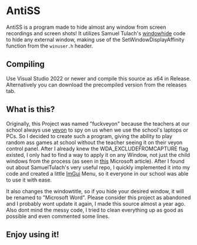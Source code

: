 # AntiSS

AntiSS is a program made to hide almost any window from screen recordings and screen shots! It utilizes Samuel Tulach's [windowhide](https://github.com/SamuelTulach/windowhide) code to hide any external window, making use of the SetWindowDisplayAffinity function from the ```winuser.h``` header.

## Compiling

Use Visual Studio 2022 or newer and compile this source as x64 in Release. Alternatively you can download the precompiled version from the releases tab.

## What is this?

Originally, this Project was named "fuckveyon" because the teachers at our school always use [veyon](https://github.com/veyon/veyon) to spy on us when we use the school's laptops or PCs. So I decided to create such a program, giving the ability to play random ass games at school without the teacher seeing it on their veyon control panel. After I already knew the WDA_EXCLUDEFROMCAPTURE flag existed, I only had to find a way to apply it on any Window, not just the child windows from the process (as seen in [this](https://learn.microsoft.com/en-us/windows/win32/api/winuser/nf-winuser-setwindowdisplayaffinity) Microsoft article). After I found out about SamuelTulach's very useful repo, I quickly implemented it into my code and created a little [ImGui](https://github.com/ocornut/imgui) Menu, so it everyone in our school was able to use it with ease.

It also changes the windowtitle, so if you hide your desired window, it will be renamed to "Microsoft Word". Please consider this project as abandoned and I probably wont update it again, I made this source almost a year ago. Also dont mind the messy code, I tried to clean everything up as good as possible and even commented some lines.

## Enjoy using it!
